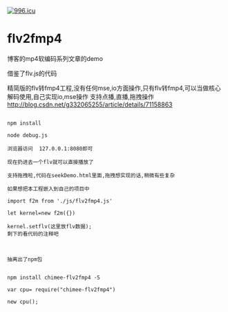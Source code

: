 
[![996.icu](https://img.shields.io/badge/link-996.icu-red.svg)](https://996.icu)
# flv2fmp4
博客的mp4软编码系列文章的demo

借鉴了flv.js的代码

精简版的flv转fmp4工程,没有任何mse,io方面操作,只有flv转fmp4,可以当做核心解码使用,自己实现io,mse操作
支持点播,直播,拖拽操作
http://blog.csdn.net/g332065255/article/details/71158863
```

npm install 

node debug.js

浏览器访问  127.0.0.1:8080即可

现在扔进去一个flv就可以直接播放了

支持拖拽啦,代码在seekDemo.html里面,拖拽想实现的话,稍微有些复杂

如果想把本工程嵌入到自己的项目中

import f2m from './js/flv2fmp4.js'

let kernel=new f2m({})

kernel.setflv(这里放flv数据);
剩下的看代码的注释吧 



抽离出了npm包


npm install chimee-flv2fmp4 -S

var cpu= require("chimee-flv2fmp4")

new cpu();
```
